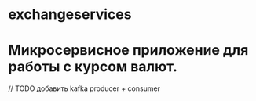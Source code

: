 # exchangeservices

# Микросервисное приложение для работы с курсом валют.

// TODO добавить kafka producer + consumer
